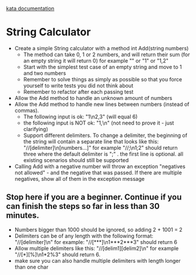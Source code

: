 [kata documentation](https://www.codurance.com/es/katas/string-calculator)

# String Calculator

- Create a simple String calculator with a method int Add(string numbers)
    - The method can take 0, 1 or 2 numbers, and will return their sum (for an empty string it will return 0) for example "" or "1" or "1,2"
    - Start with the simplest test case of an empty string and move to 1 and two numbers
    - Remember to solve things as simply as possible so that you force yourself to write tests you did not think about
    - Remember to refactor after each passing test
- Allow the Add method to handle an unknown amount of numbers
- Allow the Add method to handle new lines between numbers (instead of commas).
    - The following input is ok:  "1\n2,3"  (will equal 6)
    - the following input is NOT ok:  "1,\n" (not need to prove it - just clarifying)
    - Support different delimiters. To change a delimiter, the beginning of the string will contain a separate line that looks like this:   "//[delimiter]\n[numbers…]" for example "//;\n1;2" should return three where the default delimiter is ";" .
        the first line is optional. all existing scenarios should still be supported
- Calling Add with a negative number will throw an exception "negatives not allowed" - and the negative that was passed. If there are multiple negatives, show all of them in the exception message 
                                                                                     

## Stop here if you are a beginner. Continue if you can finish the steps so far in less than 30 minutes.

- Numbers bigger than 1000 should be ignored, so adding 2 + 1001  = 2
- Delimiters can be of any length with the following format:  "//[delimiter]\n" for example:    "//[\*\*\*]\n1\*\*\*2\*\*\*3" should return 6
- Allow multiple delimiters like this:  "//\[delim1\]\[delim2\]\n" for example "//[\*][%]\n1*2%3" should return 6.
- make sure you can also handle multiple delimiters with length longer than one char